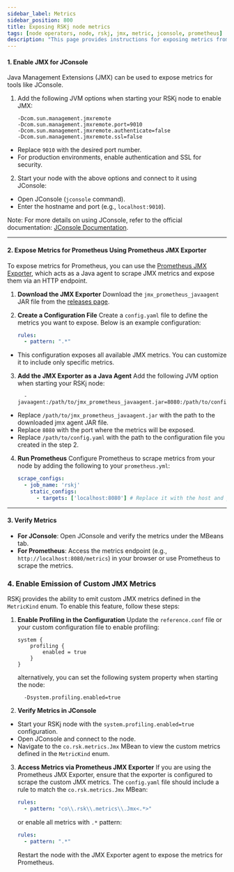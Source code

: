 ```yaml
---
sidebar_label: Metrics
sidebar_position: 800
title: Exposing RSKj node metrics
tags: [node operators, node, rskj, jmx, metric, jconsole, prometheus]
description: "This page provides instructions for exposing metrics from an RSKj node to be consumed by monitoring tools like JConsole and Prometheus"
---
```



#### 1. Enable JMX for JConsole

Java Management Extensions (JMX) can be used to expose metrics for tools like JConsole.

1. Add the following JVM options when starting your RSKj node to enable JMX:

   ```shell
   -Dcom.sun.management.jmxremote
   -Dcom.sun.management.jmxremote.port=9010
   -Dcom.sun.management.jmxremote.authenticate=false
   -Dcom.sun.management.jmxremote.ssl=false
   ```

- Replace `9010` with the desired port number.
- For production environments, enable authentication and SSL for security.

2. Start your node with the above options and connect to it using JConsole:
- Open JConsole (`jconsole` command).
- Enter the hostname and port (e.g., `localhost:9010`).

Note: For more details on using JConsole, refer to the official documentation: [JConsole Documentation](https://docs.oracle.com/javase/8/docs/technotes/guides/management/jconsole.html).

---

#### 2. Expose Metrics for Prometheus Using Prometheus JMX Exporter

To expose metrics for Prometheus, you can use the [Prometheus JMX Exporter](https://github.com/prometheus/jmx_exporter), which acts as a Java agent to scrape JMX metrics and expose them via an HTTP endpoint.

1. **Download the JMX Exporter**
   Download the `jmx_prometheus_javaagent` JAR file from the [releases page](https://github.com/prometheus/jmx_exporter/releases).

2. **Create a Configuration File**
   Create a `config.yaml` file to define the metrics you want to expose. Below is an example configuration:

   ```yaml
   rules:
     - pattern: ".*"
   ```

- This configuration exposes all available JMX metrics. You can customize it to include only specific metrics.

3. **Add the JMX Exporter as a Java Agent**
   Add the following JVM option when starting your RSKj node:

   ```shell
     -javaagent:/path/to/jmx_prometheus_javaagent.jar=8080:/path/to/config.yaml
   ```

- Replace `/path/to/jmx_prometheus_javaagent.jar` with the path to the downloaded jmx agent JAR file.
- Replace `8080` with the port where the metrics will be exposed.
- Replace `/path/to/config.yaml` with the path to the configuration file you created in the step 2.

4. **Run Prometheus**
   Configure Prometheus to scrape metrics from your node by adding the following to your `prometheus.yml`:

   ```yaml
   scrape_configs:
     - job_name: 'rskj'
       static_configs:
         - targets: ['localhost:8080'] # Replace it with the host and port of your node where metrics are exposed
   ```

---

#### 3. Verify Metrics

- **For JConsole**: Open JConsole and verify the metrics under the MBeans tab.
- **For Prometheus**: Access the metrics endpoint (e.g., `http://localhost:8080/metrics`) in your browser or use Prometheus to scrape the metrics.

### 4. Enable Emission of Custom JMX Metrics

RSKj provides the ability to emit custom JMX metrics defined in the `MetricKind` enum. To enable this feature, follow these steps:

1. **Enable Profiling in the Configuration**
   Update the `reference.conf` file or your custom configuration file to enable profiling:

   ```hocon
   system {
       profiling {
           enabled = true
       }
   }
   ```

   alternatively, you can set the following system property when starting the node:

   ```shell
     -Dsystem.profiling.enabled=true
   ```

2. **Verify Metrics in JConsole**
- Start your RSKj node with the `system.profiling.enabled=true` configuration.
- Open JConsole and connect to the node.
- Navigate to the `co.rsk.metrics.Jmx` MBean to view the custom metrics defined in the `MetricKind` enum.

3. **Access Metrics via Prometheus JMX Exporter**
   If you are using the Prometheus JMX Exporter, ensure that the exporter is configured to scrape the custom JMX metrics. The `config.yaml` file should include a rule to match the `co.rsk.metrics.Jmx` MBean:

   ```yaml
   rules:
     - pattern: "co\\.rsk\\.metrics\\.Jmx<.*>"
   ```

   or enable all metrics with `.*` pattern:

   ```yaml
   rules:
     - pattern: ".*"
   ```

   Restart the node with the JMX Exporter agent to expose the metrics for Prometheus.
